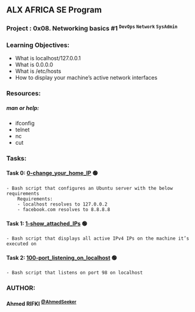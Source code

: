 ## ALX AFRICA SE Program

### **Project : 0x08. Networking basics #1** <sup> `` DevOps `` `` Network `` `` SysAdmin ``</sup>
### **Learning Objectives:**
 - What is localhost/127.0.0.1
 - What is 0.0.0.0
 - What is /etc/hosts
 - How to display your machine’s active network interfaces

### **Resources:**
##### man or help:
 - ifconfig
 - telnet
 - nc
 - cut

### **Tasks:**

#### **Task 0:** [0-change_your_home_IP](0-change_your_home_IP) :green_circle:
	- Bash script that configures an Ubuntu server with the below requirements
		Requirements:
		- localhost resolves to 127.0.0.2
		- facebook.com resolves to 8.8.8.8


#### **Task 1:** [1-show_attached_IPs](1-show_attached_IPs) :green_circle:
	- Bash script that displays all active IPv4 IPs on the machine it’s executed on


#### **Task 2:** [100-port_listening_on_localhost](100-port_listening_on_localhost) :green_circle:
	- Bash script that listens on port 98 on localhost


### AUTHOR:
#### **Ahmed RIFKI** <sup>[@AhmedSeeker](https://github.com/AhmedSeeker)</sup>
